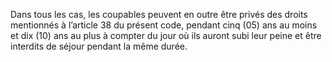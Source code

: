 Dans tous les cas, les coupables peuvent en outre être privés des droits mentionnés à l’article 38 du présent code, pendant cinq (05) ans au moins et dix (10) ans au plus à compter du jour où ils auront subi leur peine et être interdits de séjour pendant la même durée.